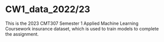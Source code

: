 # CW1_data_2022/23
This is the 2023 CMT307 Semester 1 Applied Machine Learning Coursework insurance dataset, which is used to train models to complete the assignment.
